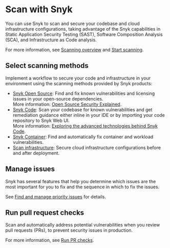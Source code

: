 # Scan with Snyk

You can use Snyk to scan and secure your codebase and cloud infrastructure configurations, taking advantage of the Snyk capabilities in Static Application Security Testing (SAST), Software Composition Analysis (SCA), and  Infrastructure as Code analysis.

For more information, see [Scanning overview](scanning-overview/) and [Start scanning](start-scanning.md).

## Select scanning methods

Implement a workflow to secure your code and infrastructure in your environment using the scanning methods provided by Snyk products:

* [Snyk Open Source](../enterprise-configuration/snyk-broker/install-and-configure-snyk-broker/advanced-configuration-for-snyk-broker-docker-installation/snyk-open-source-scans-sca-of-large-manifest-files-docker-setup.md): Find and fix known vulnerabilities and licensing issues in your open-source dependencies.  \
  More information: [Open Source Security Explained](https://snyk.io/series/open-source-security/).
* [Snyk Code](snyk-code/): Scan your codebase for known vulnerabilities and get remediation guidance either inline in your IDE or by importing your code repository to Snyk Web UI. \
  More information: [Exploring the advanced technologies behind Snyk Code](https://snyk.io/blog/advanced-technologies-behind-snyk-code/).
* [Snyk Container](snyk-container/): Find and automatically fix container and workload vulnerabilities.
* [Scan infrastructure](scan-infrastructure/): Secure cloud infrastructure configurations before and after deployment.

## Manage issues

Snyk has several features that help you determine which issues are the most important for you to fix and the sequence in which to fix the issues.

See [Find and manage priority issues](find-and-manage-priority-issues/) for details.

## Run pull request checks

Scan and automatically address potential vulnerabilities when you review pull requests (PRs), to prevent security issues in production.

For more information, see [Run PR checks](run-pr-checks/).
